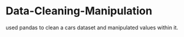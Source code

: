 # Data-Cleaning-Manipulation
used pandas to clean a cars dataset and manipulated values within it. 
